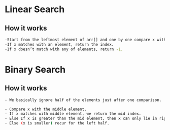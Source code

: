# Linear Search
 

## How it works

 ```bash
-Start from the leftmost element of arr[] and one by one compare x with each element of arr[]
-If x matches with an element, return the index.
-If x doesn’t match with any of elements, return -1.
```

# Binary Search
 

## How it works

 ```bash
- We basically ignore half of the elements just after one comparison.

- Compare x with the middle element.
- If x matches with middle element, we return the mid index.
- Else If x is greater than the mid element, then x can only lie in right half subarray after the mid element. So we recur for right half.
- Else (x is smaller) recur for the left half.
```
